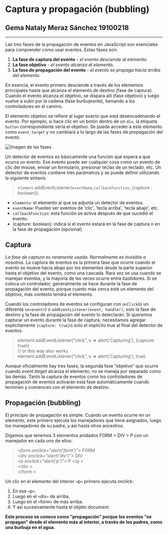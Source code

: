 # Captura y propagación (bubbling)  
## Gema Nataly Meraz Sánchez 19100218 
--------------------------------------

Las tres fases de la propagación de eventos en JavaScript son esenciales para comprender cómo usar eventos. Estas fases son:
1. **La fase de captura del evento** - *el evento desciende al elemento.*
2. **La fase objetivo** - *el evento alcanza al elemento.*
3. **La fase de propagación del evento** - *el evento se propaga hacia arriba del elemento.*

En esencia, el evento primero desciende a través de los elementos principales hasta que alcanza el elemento de destino (fase de captura). Cuando el evento alcanza el objetivo, se dispara allí (fase objetivo) y luego vuelve a subir por la cadena (fase burbujeante), llamando a los controladores en el camino.

El elemento objetivo se refiere al lugar exacto que está desencadenando el evento. Por ejemplo, si hace clic en un botón dentro de un `div`, la etiqueta `button` correspondiente sería el objetivo. Se puede acceder a este elemento como `event.target` y no cambiará a lo largo de las fases de propagación del evento.

![Imagen de las fases](https://miro.medium.com/max/724/1*GLU36VFddFRhA8n_4FGjzw.png)

Un detector de eventos es básicamente una función que espera a que ocurra un evento. Ese evento puede ser cualquier cosa como un evento de clic del mouse, enviar un formulario, presionar teclas de un teclado, etc.
Un detector de eventos contiene tres parámetros y se puede definir utilizando la siguiente sintaxis.

>`element`.addEventListener(`eventName`,`callbackFunction`, {capture : boolean});

* `elemento`: el elemento al que se adjunta un detector de eventos.
* `eventName`: Pueden ser eventos de 'clic', 'tecla arriba', 'tecla abajo', etc.
* `callbackFunction`: esta función se activa después de que sucedió el evento.
* {capture: boolean}: indica si el evento estará en la fase de captura o en la fase de propagación (opcional)

## **Captura**

*La fase de captura es raramente usada. Normalmente es invisible a nosotros.* 
La captura de eventos es la primera fase que ocurre cuando el evento se mueve hacia abajo por los elementos desde la parte superior hasta el objetivo del evento, como una cascada. Rara vez se usa cuando se manejan eventos, y la mayoría de las veces ocurre entre bastidores. Si se coloca un controlador, generalmente se hace durante la fase de propagación del evento, porque cuanto más cerca esté un elemento del objetivo, más contexto tendrá el elemento.

Cuando los controladores de eventos se configuran con `onClick`(o un diferente `on<event>`) o `addEventListener(event, handler)`, solo la fase de destino y la fase de propagación del evento lo detectarán. Si queremos capturar un evento durante la fase de captura, necesitamos agregar explícitamente `{capture: true}`o solo el implícito  true al final del detector de eventos.

>element.addEventListener("click", e => alert('Capturing'), {capture: true})   
>// or this way also works  
>element.addEventListener("click", e => alert('Capturing'), true)

Aunque oficialmente hay tres fases, la segunda fase “objetivo” que ocurre cuando *event.target* alcanza el elemento, no se maneja por separado como las demás. Tanto la captura de eventos como los controladores de propagación de eventos activarán esta fase automáticamente cuando terminen y comiencen con el elemento de destino.

## **Propagación (bubbling)**
El principio de propagación es simple. Cuando un evento ocurre en un elemento, este primero ejecuta los manejadores que tiene asignados, luego los manejadores de su padre, y así hasta otros ancestros.

Digamos que tenemos 3 elementos anidados FORM > DIV > P con un manejador en cada uno de ellos:
> *<*form onclick="alert('form')"*>* FORM    
>  *<*div onclick="alert('div')"*>* DIV    
>    *<*p onclick="alert('p')"*>* P *<*/p *>*   
>  *<*/div *>*       
> *<*/form *>*

Un clic en el elemento del interior `<`p`>` primero ejecuta onclick:
1. En ese `<`p`>`.
2. Luego en el `<`div`>` de arriba.
3. Luego en el `<`form`>` de más arriba.
4. Y así sucesivamente hasta el objeto *document*.

**Este proceso se conoce como “propagación” porque los eventos “se propagan” desde el elemento más al interior, a través de los padres, como una burbuja en el agua.**






